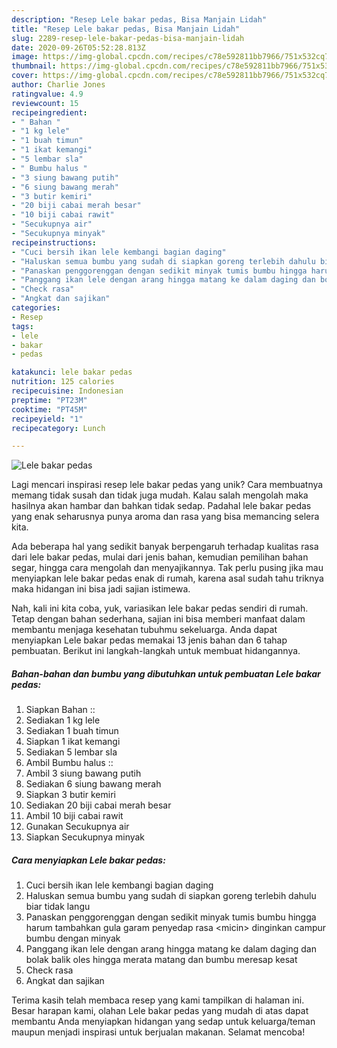 ```yaml
---
description: "Resep Lele bakar pedas, Bisa Manjain Lidah"
title: "Resep Lele bakar pedas, Bisa Manjain Lidah"
slug: 2289-resep-lele-bakar-pedas-bisa-manjain-lidah
date: 2020-09-26T05:52:28.813Z
image: https://img-global.cpcdn.com/recipes/c78e592811bb7966/751x532cq70/lele-bakar-pedas-foto-resep-utama.jpg
thumbnail: https://img-global.cpcdn.com/recipes/c78e592811bb7966/751x532cq70/lele-bakar-pedas-foto-resep-utama.jpg
cover: https://img-global.cpcdn.com/recipes/c78e592811bb7966/751x532cq70/lele-bakar-pedas-foto-resep-utama.jpg
author: Charlie Jones
ratingvalue: 4.9
reviewcount: 15
recipeingredient:
- " Bahan "
- "1 kg lele"
- "1 buah timun"
- "1 ikat kemangi"
- "5 lembar sla"
- " Bumbu halus "
- "3 siung bawang putih"
- "6 siung bawang merah"
- "3 butir kemiri"
- "20 biji cabai merah besar"
- "10 biji cabai rawit"
- "Secukupnya air"
- "Secukupnya minyak"
recipeinstructions:
- "Cuci bersih ikan lele kembangi bagian daging"
- "Haluskan semua bumbu yang sudah di siapkan goreng terlebih dahulu biar tidak langu"
- "Panaskan penggorenggan dengan sedikit minyak tumis bumbu hingga harum tambahkan gula garam penyedap rasa &lt;micin&gt; dinginkan campur bumbu dengan minyak"
- "Panggang ikan lele dengan arang hingga matang ke dalam daging dan bolak balik oles hingga merata matang dan bumbu meresap kesat"
- "Check rasa"
- "Angkat dan sajikan"
categories:
- Resep
tags:
- lele
- bakar
- pedas

katakunci: lele bakar pedas 
nutrition: 125 calories
recipecuisine: Indonesian
preptime: "PT23M"
cooktime: "PT45M"
recipeyield: "1"
recipecategory: Lunch

---
```



![Lele bakar pedas](https://img-global.cpcdn.com/recipes/c78e592811bb7966/751x532cq70/lele-bakar-pedas-foto-resep-utama.jpg)

Lagi mencari inspirasi resep lele bakar pedas yang unik? Cara membuatnya memang tidak susah dan tidak juga mudah. Kalau salah mengolah maka hasilnya akan hambar dan bahkan tidak sedap. Padahal lele bakar pedas yang enak seharusnya punya aroma dan rasa yang bisa memancing selera kita.

Ada beberapa hal yang sedikit banyak berpengaruh terhadap kualitas rasa dari lele bakar pedas, mulai dari jenis bahan, kemudian pemilihan bahan segar, hingga cara mengolah dan menyajikannya. Tak perlu pusing jika mau menyiapkan lele bakar pedas enak di rumah, karena asal sudah tahu triknya maka hidangan ini bisa jadi sajian istimewa.




Nah, kali ini kita coba, yuk, variasikan lele bakar pedas sendiri di rumah. Tetap dengan bahan sederhana, sajian ini bisa memberi manfaat dalam membantu menjaga kesehatan tubuhmu sekeluarga. Anda dapat menyiapkan Lele bakar pedas memakai 13 jenis bahan dan 6 tahap pembuatan. Berikut ini langkah-langkah untuk membuat hidangannya.

<!--inarticleads1-->

##### Bahan-bahan dan bumbu yang dibutuhkan untuk pembuatan Lele bakar pedas:

1. Siapkan  Bahan ::
1. Sediakan 1 kg lele
1. Sediakan 1 buah timun
1. Siapkan 1 ikat kemangi
1. Sediakan 5 lembar sla
1. Ambil  Bumbu halus ::
1. Ambil 3 siung bawang putih
1. Sediakan 6 siung bawang merah
1. Siapkan 3 butir kemiri
1. Sediakan 20 biji cabai merah besar
1. Ambil 10 biji cabai rawit
1. Gunakan Secukupnya air
1. Siapkan Secukupnya minyak




<!--inarticleads2-->

##### Cara menyiapkan Lele bakar pedas:

1. Cuci bersih ikan lele kembangi bagian daging
1. Haluskan semua bumbu yang sudah di siapkan goreng terlebih dahulu biar tidak langu
1. Panaskan penggorenggan dengan sedikit minyak tumis bumbu hingga harum tambahkan gula garam penyedap rasa &lt;micin&gt; dinginkan campur bumbu dengan minyak
1. Panggang ikan lele dengan arang hingga matang ke dalam daging dan bolak balik oles hingga merata matang dan bumbu meresap kesat
1. Check rasa
1. Angkat dan sajikan




Terima kasih telah membaca resep yang kami tampilkan di halaman ini. Besar harapan kami, olahan Lele bakar pedas yang mudah di atas dapat membantu Anda menyiapkan hidangan yang sedap untuk keluarga/teman maupun menjadi inspirasi untuk berjualan makanan. Selamat mencoba!
